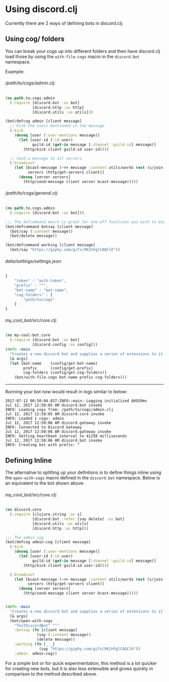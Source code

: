 # Using discord.clj

Currently there are 2 ways of defining bots in discord.clj:

## Using cog/ folders

You can break your cogs up into different folders and then have discord.clj load those by using the
`with-file-cogs` macro in the `discord.bot` namespace.

Example:

###### /path/to/cogs/admin.clj:
```Clojure
(ns path.to.cogs.admin
  (:require [discord.bot :as bot]
            [discord.http :as http]
            [discord.utils :as utils]))

(bot/defcog admin [client message]
  ;; Kick the users mentioned in the message
  (:kick
    (doseq [user (:user-mentions message)]
      (let [user-id (:id user)
            guild-id (get-in message [:channel :guild-id] message)]
        (http/kick client guild-id user-id))))

  ;; Send a message to all servers
  (:broadcast
    (let [bcast-message (->> message :content utils/words rest (s/join " "))
          servers (http/get-servers client)]
      (doseq [server servers]
        (http/send-message client server bcast-message)))))
```

###### /path/to/cogs/general.clj:
```Clojure
(ns path.to.cogs.admin
  (:require [discord.bot :as bot]))

;;; The defcommand macro is great for one-off functions you wish to expose on the bot
(bot/defcommand botsay [client message]
  (bot/say (:content message))
  (bot/delete message))

(bot/defcommand working [client message]
  (bot/say "https://giphy.com/gifs/9K2nFglCAQClO"))
```

###### data/settings/settings.json:
```javascript
{
    "token" : "auth-token",
    "prefix" : "^",
    "bot-name" : "bot-name",
    "cog-folders" : [
        "path/to/cogs"
    ]
}
```

###### my_cool_bot/src/core.clj:
```Clojure
(ns my-cool-bot.core
  (:require [discord.bot :as bot]
            [discord.config :as config]))
(defn -main
  "Creates a new discord bot and supplies a series of extensions to it."
  [& args]
  (let [bot-name    (config/get-bot-name)
        prefix      (config/get-prefix)
        cog-folders (config/get-cog-folders)]
    (bot/with-file-cogs bot-name prefix cog-folders)))
```
---
Running your bot now would result in logs similar to below:
```
2017-07-12 00:50:04.037:INFO::main: Logging initialized @4920ms
Jul 12, 2017 12:50:05 AM discord.bot invoke
INFO: Loading cogs from: /path/to/cogs/admin.clj
Jul 12, 2017 12:50:05 AM discord.core invoke
INFO: Loaded 1 cogs: admin
Jul 12, 2017 12:50:06 AM discord.gateway invoke
INFO: Connected to Discord Gateway
Jul 12, 2017 12:50:06 AM discord.gateway invoke
INFO: Setting heartbeat interval to 41250 milliseconds
Jul 12, 2017 12:50:06 AM discord.bot invoke
INFO: Creating bot with prefix: ^
```

## Defining Inline

The alternative to splitting up your defintions is to define things inline using the
`open-with-cogs` macro defined in the `discord.bot` namespace. Below is an equivalent to the bot
shown above:

###### my_cool_bot/src/core.clj:

```Clojure
(ns discord.core
  (:require [clojure.string :as s]
            [discord.bot :refer [say delete] :as bot]
            [discord.utils :as utils]
            [discord.http :as http]))

;;; The admin cog
(bot/defcog admin-cog [client message]
  (:kick
    (doseq [user (:user-mentions message)]
      (let [user-id (:id user)
            guild-id (get-in message [:channel :guild-id] message)]
        (http/kick client guild-id user-id))))

  (:broadcast
    (let [bcast-message (->> message :content utils/words rest (s/join " "))
          servers (http/get-servers client)]
      (doseq [server servers]
        (http/send-message client server bcast-message)))))


(defn -main
  "Creates a new discord bot and supplies a series of extensions to it."
  [& args]
  (bot/open-with-cogs
    "TestDiscordBot" "^"
    :botsay (fn [client message]
              (say (:content message))
              (delete message))
    :working (fn [_ _]
               (say "https://giphy.com/gifs/9K2nFglCAQClO"))
    :admin  admin-cog))
```

For a simple bot or for quick experimentation, this method is a lot quicker for creating new bots,
but it is also less extensible and grows quickly in comparison to the method described above.
